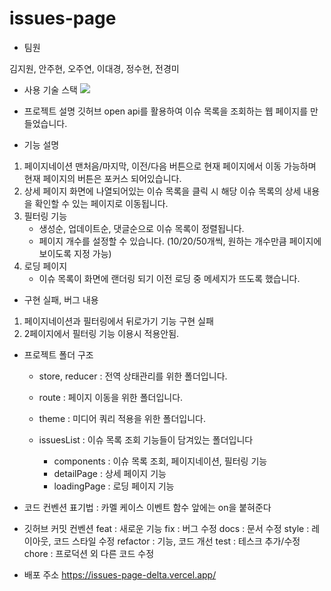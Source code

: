 # issues-page

- 팀원

김지원, 안주현, 오주연, 이대경, 정수현, 전경미

- 사용 기술 스택
  <img src="https://img.shields.io/badge/표시할이름-색상?style=for-the-badge&logo=REACT&logoColor=white">

- 프로젝트 설명
  깃허브 open api를 활용하여 이슈 목록을 조회하는 웹 페이지를 만들었습니다.

- 기능 설명

1. 페이지네이션
   맨처음/마지막, 이전/다음 버튼으로 현재 페이지에서 이동 가능하며 현재 페이지의 버튼은 포커스 되어있습니다.
2. 상세 페이지
   화면에 나열되어있는 이슈 목록을 클릭 시 해당 이슈 목록의 상세 내용을 확인할 수 있는 페이지로 이동됩니다.
3. 필터링 기능
   - 생성순, 업데이트순, 댓글순으로 이슈 목록이 정렬됩니다.
   - 페이지 개수를 설정할 수 있습니다. (10/20/50개씩, 원하는 개수만큼 페이지에 보이도록 지정 가능)
4. 로딩 페이지
   - 이슈 목록이 화면에 랜더링 되기 이전 로딩 중 메세지가 뜨도록 했습니다.

- 구현 실패, 버그 내용

1. 페이지네이션과 필터링에서 뒤로가기 기능 구현 실패
2. 2페이지에서 필터링 기능 이용시 적용안됨.

- 프로젝트 폴더 구조

  - store, reducer : 전역 상태관리를 위한 폴더입니다.
  - route : 페이지 이동을 위한 폴더입니다.
  - theme : 미디어 쿼리 적용을 위한 폴더입니다.

  - issuesList : 이슈 목록 조회 기능들이 담겨있는 폴더입니다
    - components : 이슈 목록 조회, 페이지네이션, 필터링 기능
    - detailPage : 상세 페이지 기능
    - loadingPage : 로딩 페이지 기능

- 코드 컨벤션
  표기법 : 카멜 케이스
  이벤트 함수 앞에는 on을 붙혀준다

- 깃허브 커밋 컨벤션
  feat : 새로운 기능
  fix : 버그 수정
  docs : 문서 수정
  style : 레이아웃, 코드 스타일 수정
  refactor : 기능, 코드 개선
  test : 테스크 추가/수정
  chore : 프로덕션 외 다른 코드 수정

- 배포 주소
  https://issues-page-delta.vercel.app/
